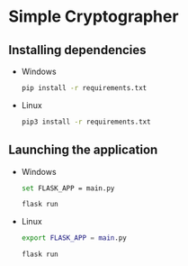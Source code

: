 # Simple Cryptographer

## Installing dependencies
* Windows
    ```sh
    pip install -r requirements.txt
    ```
* Linux
    ```sh
    pip3 install -r requirements.txt
    ```

## Launching the application
* Windows
    ```sh
    set FLASK_APP = main.py
    ```
    ```sh
    flask run
    ```
* Linux
    ```sh
    export FLASK_APP = main.py
    ```
    ```sh
    flask run
    ```
